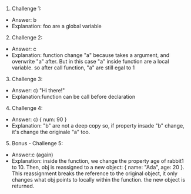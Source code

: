 1. Challenge 1:

- Answer: b
- Explanation: foo are a global variable

2. Challenge 2:

- Answer: c
- Explanation: function change "a" because takes a argument, and overwrite "a" after. But in this case "a" inside function are a local variable. so after call function, "a" are still egal to 1

3. Challenge 3:

- Answer: c) "Hi there!"
- Explanation:function can be call before declaration

4. Challenge 4:

- Answer: c) { num: 90 }
- Explanation: "b" are not a deep copy so, if property insade "b" change, it's change the originale "a" too.

5. Bonus - Challenge 5:

- Answer:c (again)
- Explanation: inside the function, we change the property age of rabbit1 to 10. Then, obj is reassigned to a new object: { name: "Ada", age: 20 }. This reassignment breaks the reference to the original object, it only changes what obj points to locally within the function. the new object is returned.
